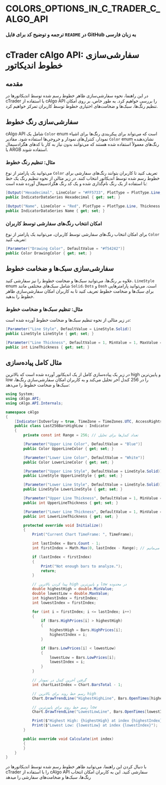 # COLORS_OPTIONS_IN_C_TRADER_C_ALGO_API
### ترجمه و توضیح کد برای فایل `README` در GitHub به زبان فارسی

# cTrader cAlgo API: سفارشی‌سازی خطوط اندیکاتور

## مقدمه

در این راهنما، نحوه سفارشی‌سازی ظاهر خطوط رسم شده توسط اندیکاتورها در cTrader با استفاده از cAlgo API را بررسی خواهیم کرد. به طور خاص، بر روی امکان تنظیم رنگ‌ها، سبک‌ها و ضخامت‌های اختیاری خطوط توسط کاربران تمرکز خواهیم کرد.

## سفارشی‌سازی رنگ خطوط

cAlgo API شامل یک `Color` enum است که می‌تواند برای پیکربندی رنگ‌ها برای اشیاء نمودار، کنترل‌های نمودار و خروجی‌ها استفاده شود. مقادیر `Color` enum نشان‌دهنده رنگ‌های معمولاً استفاده شده هستند که می‌توانند بدون نیاز به کار با کدهای هگزادسیمال یا ARGB استفاده شوند.

### مثال: تنظیم رنگ خطوط

می‌توانید یک پارامتر از نوع `Color` تعریف کنید تا کاربران بتوانند رنگ‌های سفارشی برای خطوط رسم شده توسط اندیکاتور انتخاب کنند. در زیر مثالی از نحوه تنظیم رنگ یک خط با استفاده از یک رنگ نام‌گذاری شده و یک کد رنگ هگزادسیمال آورده شده است:

```csharp
[Output("Hexadecimal", LineColor = "#FF5733", PlotType = PlotType.Line, Thickness = 1)]
public IndicatorDataSeries Hexadecimal { get; set; }

[Output("Name", LineColor = "Red", PlotType = PlotType.Line, Thickness = 1)]
public IndicatorDataSeries Name { get; set; }
```

### امکان انتخاب رنگ‌های سفارشی توسط کاربران

برای امکان انتخاب رنگ‌های سفارشی توسط کاربران، می‌توانید یک پارامتر از نوع `Color` تعریف کنید:

```csharp
[Parameter("Drawing Color", DefaultValue = "#f54242")]
public Color DrawingColor { get; set; }
```

## سفارشی‌سازی سبک‌ها و ضخامت خطوط

علاوه بر رنگ‌ها، می‌توانید سبک‌ها و ضخامت خطوط را نیز سفارشی کنید. `LineStyle` enum شامل سبک‌های مختلفی مانند `Solid`، `Dots` و `Dash` است. می‌توانید پارامترهایی برای سبک‌ها و ضخامت خطوط تعریف کنید تا به کاربران امکان سفارشی‌سازی ظاهر خطوط را بدهید.

### مثال: تنظیم سبک‌ها و ضخامت خطوط

در زیر مثالی از نحوه تنظیم سبک‌ها و ضخامت خطوط آورده شده است:

```csharp
[Parameter("Line Style", DefaultValue = LineStyle.Solid)]
public LineStyle LineStyle { get; set; }

[Parameter("Line Thickness", DefaultValue = 1, MinValue = 1, MaxValue = 10)]
public int LineThickness { get; set; }
```

## مثال کامل پیاده‌سازی

در زیر یک پیاده‌سازی کامل از یک اندیکاتور آورده شده است که بالاترین high و پایین‌ترین low را در 256 کندل آخر تحلیل می‌کند و به کاربران امکان سفارشی‌سازی رنگ‌ها، سبک‌ها و ضخامت خطوط را می‌دهد:

```csharp name=Last256BarsHighLow.cs
using System;
using cAlgo.API;
using cAlgo.API.Internals;

namespace cAlgo
{
    [Indicator(IsOverlay = true, TimeZone = TimeZones.UTC, AccessRights = AccessRights.None)]
    public class Last256BarsHighLow : Indicator
    {
        private const int Range = 256; // تعداد کندل‌ها برای تحلیل

        [Parameter("Upper Line Color", DefaultValue = "Blue")]
        public Color UpperLineColor { get; set; }

        [Parameter("Lower Line Color", DefaultValue = "White")]
        public Color LowerLineColor { get; set; }

        [Parameter("Upper Line Style", DefaultValue = LineStyle.Solid)]
        public LineStyle UpperLineStyle { get; set; }

        [Parameter("Lower Line Style", DefaultValue = LineStyle.Solid)]
        public LineStyle LowerLineStyle { get; set; }

        [Parameter("Upper Line Thickness", DefaultValue = 1, MinValue = 1, MaxValue = 10)]
        public int UpperLineThickness { get; set; }

        [Parameter("Lower Line Thickness", DefaultValue = 1, MinValue = 1, MaxValue = 10)]
        public int LowerLineThickness { get; set; }

        protected override void Initialize()
        {
            Print("Current Chart TimeFrame: ", TimeFrame);

            int lastIndex = Bars.Count - 1;
            int firstIndex = Math.Max(0, lastIndex - Range); // اطمینان از اینکه در محدوده معتبر باقی می‌مانیم

            if (lastIndex < firstIndex)
            {
                Print("Not enough bars to analyze.");
                return;
            }

            // پیدا کردن بالاترین high و پایین‌ترین low در محدوده
            double highestHigh = double.MinValue;
            double lowestLow = double.MaxValue;
            int highestIndex = firstIndex;
            int lowestIndex = firstIndex;

            for (int i = firstIndex; i <= lastIndex; i++)
            {
                if (Bars.HighPrices[i] > highestHigh)
                {
                    highestHigh = Bars.HighPrices[i];
                    highestIndex = i;
                }

                if (Bars.LowPrices[i] < lowestLow)
                {
                    lowestLow = Bars.LowPrices[i];
                    lowestIndex = i;
                }
            }

            // گرفتن آخرین کندل در نمودار
            int chartLastIndex = Chart.BarsTotal - 1;

            // رسم خط روند برای بالاترین high
            Chart.DrawTrendLine("HighestHighLine", Bars.OpenTimes[highestIndex], highestHigh, Bars.OpenTimes[chartLastIndex], highestHigh, UpperLineColor, UpperLineThickness, UpperLineStyle);

            // رسم خط روند برای پایین‌ترین low
            Chart.DrawTrendLine("LowestLowLine", Bars.OpenTimes[lowestIndex], lowestLow, Bars.OpenTimes[chartLastIndex], lowestLow, LowerLineColor, LowerLineThickness, LowerLineStyle);

            Print($"Highest High: {highestHigh} at index {highestIndex}");
            Print($"Lowest Low: {lowestLow} at index {lowestIndex}");
        }

        public override void Calculate(int index)
        {
        }
    }
}
```



با دنبال کردن این راهنما، می‌توانید ظاهر خطوط رسم شده توسط اندیکاتورها در cTrader را با استفاده از cAlgo API سفارشی کنید. این به کاربران امکان انتخاب رنگ‌ها، سبک‌ها و ضخامت‌های سفارشی را میدهد
